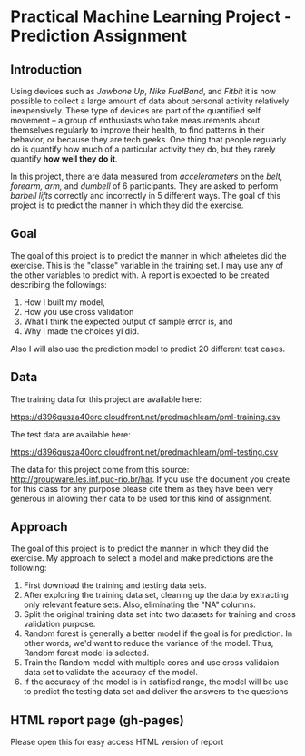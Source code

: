 Practical Machine Learning Project - Prediction Assignment
==========================================================

## Introduction

Using devices such as *Jawbone Up*, *Nike FuelBand*, and *Fitbit* it is now possible to collect a large amount of data about personal activity relatively inexpensively. These type of devices are part of the quantified self movement – a group of enthusiasts who take measurements about themselves regularly to improve their health, to find patterns in their behavior, or because they are tech geeks. One thing that people regularly do is quantify how much of a particular activity they do, but they rarely quantify **how well they do it**. 

In this project, there are data measured from *accelerometers* on the *belt, forearm, arm,* and *dumbell* of 6 participants. They are asked to perform *barbell lifts* correctly and incorrectly 
in 5 different ways. The goal of this project is to predict the manner in which they did the exercise.

## Goal
The goal of this project is to predict the manner in which atheletes did the exercise. This is the "classe" variable in the training set. I may use any of the other variables to predict with. 
A report is expected to be created describing the followings:

1. How I built my model, 
2. How you use cross validation
3. What I think the expected output of sample error is, and 
4. Why I made the choices yI did. 

Also I will also use the prediction model to predict 20 different test cases.

## Data

The training data for this project are available here:

https://d396qusza40orc.cloudfront.net/predmachlearn/pml-training.csv

The test data are available here:

https://d396qusza40orc.cloudfront.net/predmachlearn/pml-testing.csv


The data for this project come from this source: http://groupware.les.inf.puc-rio.br/har. If you use the document you create for this class for any purpose please cite them as they have been very generous in allowing their data to be used for this kind of assignment.

## Approach

The goal of this project is to predict the manner in which they did the exercise. My approach to select a model and make predictions are the following:

1. First download the training and testing data sets. 
2. After exploring the training data set, cleaning up the data by extracting only relevant feature sets. Also, eliminating the "NA" columns.
3. Split the original training data set into two datasets for training and cross validation purpose.
4. Random forest is generally a better model if the goal is for prediction. In other words, we'd want to reduce the variance of the model. Thus, Random forest model is selected.
5. Train the Random model with multiple cores and use cross validaion data set to validate the accuracy of the model.
6. If the accuracy of the model is in satisfied range, the model will be use to predict the testing data set and deliver the answers to the questions

## HTML report page (gh-pages)

Please open this for easy access HTML version of report